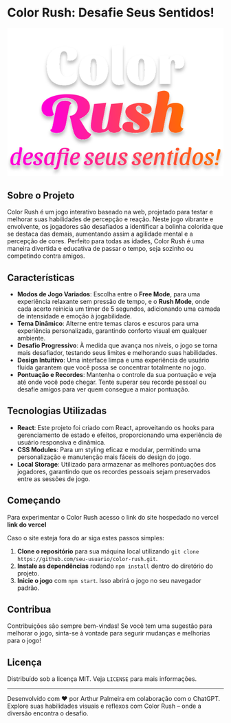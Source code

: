 # Color Rush: Desafie Seus Sentidos!

![Logo do Jogo](public/img/logo_completa_branca.svg)


## Sobre o Projeto

Color Rush é um jogo interativo baseado na web, projetado para testar e melhorar suas habilidades de percepção e reação. Neste jogo vibrante e envolvente, os jogadores são desafiados a identificar a bolinha colorida que se destaca das demais, aumentando assim a agilidade mental e a percepção de cores. Perfeito para todas as idades, Color Rush é uma maneira divertida e educativa de passar o tempo, seja sozinho ou competindo contra amigos.

## Características

- **Modos de Jogo Variados**: Escolha entre o **Free Mode**, para uma experiência relaxante sem pressão de tempo, e o **Rush Mode**, onde cada acerto reinicia um timer de 5 segundos, adicionando uma camada de intensidade e emoção à jogabilidade.
- **Tema Dinâmico**: Alterne entre temas claros e escuros para uma experiência personalizada, garantindo conforto visual em qualquer ambiente.
- **Desafio Progressivo**: À medida que avança nos níveis, o jogo se torna mais desafiador, testando seus limites e melhorando suas habilidades.
- **Design Intuitivo**: Uma interface limpa e uma experiência de usuário fluida garantem que você possa se concentrar totalmente no jogo.
- **Pontuação e Recordes**: Mantenha o controle da sua pontuação e veja até onde você pode chegar. Tente superar seu recorde pessoal ou desafie amigos para ver quem consegue a maior pontuação.

## Tecnologias Utilizadas

- **React**: Este projeto foi criado com React, aproveitando os hooks para gerenciamento de estado e efeitos, proporcionando uma experiência de usuário responsiva e dinâmica.
- **CSS Modules**: Para um styling eficaz e modular, permitindo uma personalização e manutenção mais fáceis do design do jogo.
- **Local Storage**: Utilizado para armazenar as melhores pontuações dos jogadores, garantindo que os recordes pessoais sejam preservados entre as sessões de jogo.

## Começando

Para experimentar o Color Rush acesso o link do site hospedado no vercel **link do vercel**

 Caso o site esteja fora do ar siga estes passos simples:
 
1. **Clone o repositório** para sua máquina local utilizando `git clone https://github.com/seu-usuario/color-rush.git`.
2. **Instale as dependências** rodando `npm install` dentro do diretório do projeto.
3. **Inicie o jogo** com `npm start`. Isso abrirá o jogo no seu navegador padrão.

## Contribua

Contribuições são sempre bem-vindas! Se você tem uma sugestão para melhorar o jogo, sinta-se à vontade para segurir mudanças e melhorias para o jogo!
## Licença

Distribuído sob a licença MIT. Veja `LICENSE` para mais informações.

---

Desenvolvido com ❤ por Arthur Palmeira em colaboração com o ChatGPT. Explore suas habilidades visuais e reflexos com Color Rush – onde a diversão encontra o desafio.
